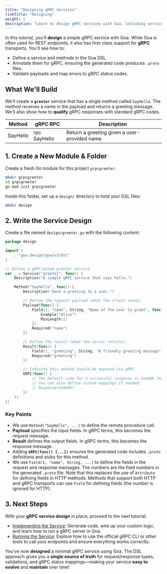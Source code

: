 ```yaml
---
title: "Designing gRPC Services"
linkTitle: "Designing"
weight: 1
description: "Learn to design gRPC services with Goa, including service definition, method annotations, protobuf generation, and proper gRPC status code mappings."
---
```


In this tutorial, you'll **design** a simple gRPC service with Goa. While Goa is
often used for REST endpoints, it also has first-class support for **gRPC**
transports. You'll see how to:

- Define a service and methods in the Goa DSL.
- Annotate them for gRPC, ensuring the generated code produces `.proto` files.
- Validate payloads and map errors to gRPC status codes.

## What We'll Build

We'll create a **`greeter`** service that has a single method called `SayHello`.
The method receives a name in the payload and returns a greeting message. We'll
also show how to **qualify** gRPC responses with standard gRPC codes.

| Method   | gRPC RPC      | Description                                 |
|----------|---------------|---------------------------------------------|
| SayHello | rpc SayHello  | Return a greeting given a user-provided name |

## 1. Create a New Module & Folder

Create a fresh Go module for this project `grpcgreeter`:

```bash
mkdir grpcgreeter
cd grpcgreeter
go mod init grpcgreeter
```

Inside this folder, set up a `design/` directory to hold your DSL files:

```bash
mkdir design
```

## 2. Write the Service Design

Create a file named `design/greeter.go` with the following content:

```go
package design

import (
    . "goa.design/goa/v3/dsl"
)

// Define a gRPC-based greeter service.
var _ = Service("greeter", func() {
    Description("A simple gRPC service that says hello.")

    Method("SayHello", func() {
        Description("Send a greeting to a user.")

        // Define the request payload (what the client sends).
        Payload(func() {
            Field(1, "name", String, "Name of the user to greet", func() {
                Example("Alice")
                MinLength(1)
            })
            Required("name")
        })

        // Define the result (what the server returns).
        Result(func() {
            Field(1, "greeting", String, "A friendly greeting message")
            Required("greeting")
        })

        // Indicate this method should be exposed via gRPC.
        GRPC(func() {
            // The default code for a successful response is CodeOK (0).
            // You can also define custom mappings if needed:
            // Response(CodeOK)
        })
    })
})
```

### Key Points

- We use `Method("SayHello", ...)` to define the remote procedure call.
- **Payload** specifies the input fields. In gRPC terms, this becomes the request
  message.
- **Result** defines the output fields. In gRPC terms, this becomes the response
  message.
- Adding **`GRPC(func() {...})`** ensures the generated code includes `.proto`
  definitions and stubs for this method.
- We use `Field(1, "name", String, ...)` to define the fields in the request and
  response messages. The numbers are the field numbers in the generated `.proto`
  file. Note that this replaces the use of `Attribute` for defining fields in
  HTTP methods. Methods that support both HTTP and gRPC transports can use
  `Field` for defining fields (the number is ignored for HTTP).

## 3. Next Steps

With your **gRPC service design** in place, proceed to the next tutorial:

- [Implementing the Service](./2-implementing.md):
  Generate code, wire up your custom logic, and learn how to run a gRPC server in
  Goa.
- [Running the Service](./3-running.md):
  Explore how to use the official gRPC CLI or other tools to call your endpoints
  and ensure everything works correctly.

You've now **designed** a minimal gRPC service using Goa. The DSL approach gives
you a **single source of truth** for request/response types, validations, and
gRPC status mappings—making your service **easy to evolve** and **maintain** over
time!
